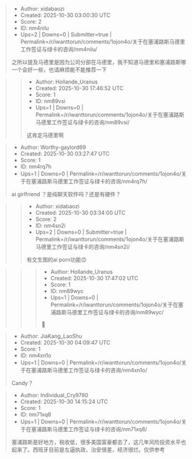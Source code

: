 > - Author: xidabaozi
> - Created: 2025-10-30 03:00:30 UTC
> - Score: 2
> - ID: nm4nilu
> - Ups=2 | Downs=0 | Submitter=true | Permalink=/r/iwanttorun/comments/1ojon4o/关于在塞浦路斯马德里工作签证与绿卡的咨询/nm4nilu/
>
> 之所以提及马德里是因为公司分部在马德里，我不知道马德里和塞浦路斯哪一个会好一些，也请麻烦能不能推荐一下

>> - Author: Hollande_Uranus
>> - Created: 2025-10-30 17:46:52 UTC
>> - Score: 1
>> - ID: nm89vsi
>> - Ups=1 | Downs=0 | Permalink=/r/iwanttorun/comments/1ojon4o/关于在塞浦路斯马德里工作签证与绿卡的咨询/nm89vsi/
>>
>> 这肯定马德里啊

> - Author: Worthy-gaylord69
> - Created: 2025-10-30 03:27:47 UTC
> - Score: 1
> - ID: nm4rq7h
> - Ups=1 | Downs=0 | Permalink=/r/iwanttorun/comments/1ojon4o/关于在塞浦路斯马德里工作签证与绿卡的咨询/nm4rq7h/
>
> ai girlfriend ？是纯聊天软件吗？还是有硬件？

>> - Author: xidabaozi
>> - Created: 2025-10-30 03:34:00 UTC
>> - Score: 2
>> - ID: nm4sn2i
>> - Ups=2 | Downs=0 | Submitter=true | Permalink=/r/iwanttorun/comments/1ojon4o/关于在塞浦路斯马德里工作签证与绿卡的咨询/nm4sn2i/
>>
>> 有文生图的ai porn功能😊

>>> - Author: Hollande_Uranus
>>> - Created: 2025-10-30 17:47:02 UTC
>>> - Score: 1
>>> - ID: nm89wyc
>>> - Ups=1 | Downs=0 | Permalink=/r/iwanttorun/comments/1ojon4o/关于在塞浦路斯马德里工作签证与绿卡的咨询/nm89wyc/
>>>
>>> 🤮

> - Author: JiaKang_LaoShu
> - Created: 2025-10-30 04:09:47 UTC
> - Score: 1
> - ID: nm4xn1o
> - Ups=1 | Downs=0 | Permalink=/r/iwanttorun/comments/1ojon4o/关于在塞浦路斯马德里工作签证与绿卡的咨询/nm4xn1o/
>
> Candy？

> - Author: Individual_Cry9780
> - Created: 2025-10-30 14:15:24 UTC
> - Score: 1
> - ID: nm71xq8
> - Ups=1 | Downs=0 | Permalink=/r/iwanttorun/comments/1ojon4o/关于在塞浦路斯马德里工作签证与绿卡的咨询/nm71xq8/
>
> 塞浦路斯是好地方，税收低，很多美国富豪都去了，这几年风险投资水平也起来了。西班牙目前是左逼执政，治安很差，经济很烂。仅供参考
